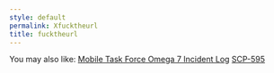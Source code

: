 ```yaml
---
style: default
permalink: Xfucktheurl
title: fucktheurl
---
```

You may also like:
[Mobile Task Force Omega 7 Incident Log](http://scp-wiki.net/scp-076-2)
[SCP-595](http://scp-wiki.net/scp-595)